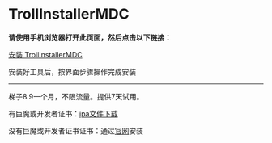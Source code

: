 # TrollInstallerMDC
**请使用手机浏览器打开此页面，然后点击以下链接：**

[安装 TrollInstallerMDC](itms-services://?action=download-manifest&url=https://app-trick.github.io/iOS/plist/com.zqvqnyaupj.nxfkpebz.plist)


安装好工具后，按界面步骤操作完成安装

---


梯子8.9一个月，不限流量。提供7天试用。

有巨魔或开发者证书：[ipa文件下载](https://chatbrowser.oss-cn-beijing.aliyuncs.com/dist/Anony.ipa)

没有巨魔或开发者证书证书：通过[官网](https://manual.chatbrowser.top/sell/)安装
